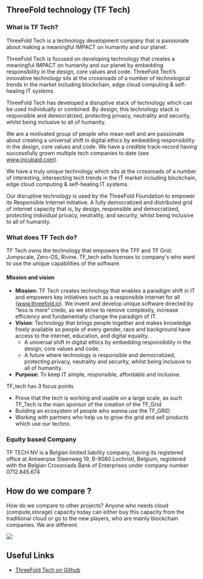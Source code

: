 ## ThreeFold technology (TF Tech)

### What is TF Tech?
ThreeFold Tech is a technology development company that is passionate about making a meaningful IMPACT on humanity and our planet.

ThreeFold Tech is focused on developing technology that creates a meaningful IMPACT on humanity and our planet by embedding responsibility in the design, core values and code.
ThreeFold Tech’s innovative technology sits at the crossroads of a number of technological trends in the market including blockchain, edge cloud computing & self-healing IT systems.

ThreeFold Tech has developed a disruptive stack of technology which can be used individually or combined. By design, this technology stack is responsible and democratized, protecting privacy, neutrality and security, whilst being inclusive to all of humanity.

We are a motivated group of people who mean well and are passionate about creating a universal shift in digital ethics by embedding responsibility in the design, core values and code. We have a credible track-record having successfully grown multiple tech companies to date (see www.incubaid.com).

We have a truly unique technology which sits at the crossroads of a number of interesting, intersecting tech trends in the IT market including blockchain, edge cloud computing & self-healing IT systems.

Our disruptive technology is used by the ThreeFold Foundation to empower its Responsible Internet initiative. A fully democratized and distributed grid of internet capacity that is, by design, responsible and democratized, protecting individual privacy, neutrality, and security, whilst being inclusive to all of humanity.

### What does TF Tech do?
TF  Tech owns the technology that empowers the TFF and TF Grid: Jumpscale, Zero-OS, Rivine. TF_tech sells licenses to company's who want to use the unique capabilities of the software.

#### Mission and vision

- **Mission:** TF Tech creates technology that enables a paradigm shift in IT and empowers key initiatives such as a responsible internet for all (www.threefold.io). We invent and develop unique software directed by “less is more” credo, as we strive to remove complexity, increase efficiency and fundamentally change the paradigm of IT.
- **Vision**: Technology that brings people together and makes knowledge freely available so people of every gender, race and background have access to the internet, education, and digital equality.
  - A universal shift in digital ethics by embedding responsibility in the design, core values and code.
  - A future where technology is responsible and democratized, protecting privacy, neutrality and security, whilst being inclusive to all of humanity.
- **Purpose:** To keep IT simple, responsible, affordable and inclusive.

TF_tech has 3 focus points
- Prove that the tech is working and usable on a large scale, as such TF_Tech is the main sponsor of the creation of the TF_Grid
- Building an ecosystem of people who wanna use the TF_GRID
- Working with partners who help us to grow the grid and sell products which use our techno.

### Equity based Company

TF TECH NV is a Belgian limited liability company, having its registered office at
Antwerpse Steenweg 19, B-9080 Lochristi, Belgium, registered with the Belgian
Crossroads Bank of Enterprises under company number 0712.845.674

## How do we compare ?

How do we compare to other projects? Anyone who needs cloud (compute,storage) capacity today can either buy this capacity from the traditional cloud or go to the new players, who are mainly blockchain companies. We are different.

![](images/compare_to_others.png)

## Useful Links

- [ThreeFold Tech on Github](https://github.com/threefoldtech/home)